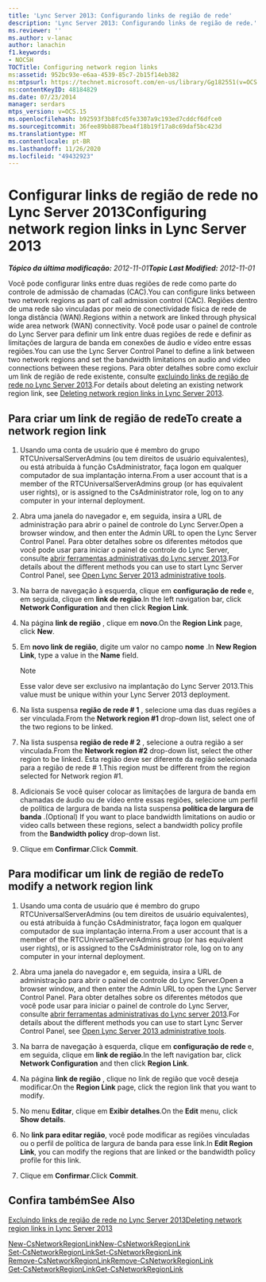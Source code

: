 ```yaml
---
title: 'Lync Server 2013: Configurando links de região de rede'
description: 'Lync Server 2013: Configurando links de região de rede.'
ms.reviewer: ''
ms.author: v-lanac
author: lanachin
f1.keywords:
- NOCSH
TOCTitle: Configuring network region links
ms:assetid: 952bc93e-e6aa-4539-85c7-2b15f14eb382
ms:mtpsurl: https://technet.microsoft.com/en-us/library/Gg182551(v=OCS.15)
ms:contentKeyID: 48184829
ms.date: 07/23/2014
manager: serdars
mtps_version: v=OCS.15
ms.openlocfilehash: b92593f3b8fcd5fe3307a9c193ed7cddcf6dfce0
ms.sourcegitcommit: 36fee89bb887bea4f18b19f17a8c69daf5bc423d
ms.translationtype: MT
ms.contentlocale: pt-BR
ms.lasthandoff: 11/26/2020
ms.locfileid: "49432923"
---
```

# <a name="configuring-network-region-links-in-lync-server-2013"></a><span data-ttu-id="06152-103">Configurar links de região de rede no Lync Server 2013</span><span class="sxs-lookup"><span data-stu-id="06152-103">Configuring network region links in Lync Server 2013</span></span>

<div data-xmlns="http://www.w3.org/1999/xhtml">

<div class="topic" data-xmlns="http://www.w3.org/1999/xhtml" data-msxsl="urn:schemas-microsoft-com:xslt" data-cs="https://msdn.microsoft.com/">

<div data-asp="https://msdn2.microsoft.com/asp">



</div>

<div id="mainSection">

<div id="mainBody"><span data-ttu-id="06152-104">

<span> </span></span><span class="sxs-lookup"><span data-stu-id="06152-104">

<span> </span></span></span>

<span data-ttu-id="06152-105">_**Tópico da última modificação:** 2012-11-01_</span><span class="sxs-lookup"><span data-stu-id="06152-105">_**Topic Last Modified:** 2012-11-01_</span></span>

<span data-ttu-id="06152-106">Você pode configurar links entre duas regiões de rede como parte do controle de admissão de chamadas (CAC).</span><span class="sxs-lookup"><span data-stu-id="06152-106">You can configure links between two network regions as part of call admission control (CAC).</span></span> <span data-ttu-id="06152-107">Regiões dentro de uma rede são vinculadas por meio de conectividade física de rede de longa distância (WAN).</span><span class="sxs-lookup"><span data-stu-id="06152-107">Regions within a network are linked through physical wide area network (WAN) connectivity.</span></span> <span data-ttu-id="06152-108">Você pode usar o painel de controle do Lync Server para definir um link entre duas regiões de rede e definir as limitações de largura de banda em conexões de áudio e vídeo entre essas regiões.</span><span class="sxs-lookup"><span data-stu-id="06152-108">You can use the Lync Server Control Panel to define a link between two network regions and set the bandwidth limitations on audio and video connections between these regions.</span></span> <span data-ttu-id="06152-109">Para obter detalhes sobre como excluir um link de região de rede existente, consulte [excluindo links de região de rede no Lync Server 2013](lync-server-2013-deleting-network-region-links.md).</span><span class="sxs-lookup"><span data-stu-id="06152-109">For details about deleting an existing network region link, see [Deleting network region links in Lync Server 2013](lync-server-2013-deleting-network-region-links.md).</span></span>

<div>

## <a name="to-create-a-network-region-link"></a><span data-ttu-id="06152-110">Para criar um link de região de rede</span><span class="sxs-lookup"><span data-stu-id="06152-110">To create a network region link</span></span>

1.  <span data-ttu-id="06152-111">Usando uma conta de usuário que é membro do grupo RTCUniversalServerAdmins (ou tem direitos de usuário equivalentes), ou está atribuída à função CsAdministrator, faça logon em qualquer computador de sua implantação interna.</span><span class="sxs-lookup"><span data-stu-id="06152-111">From a user account that is a member of the RTCUniversalServerAdmins group (or has equivalent user rights), or is assigned to the CsAdministrator role, log on to any computer in your internal deployment.</span></span>

2.  <span data-ttu-id="06152-112">Abra uma janela do navegador e, em seguida, insira a URL de administração para abrir o painel de controle do Lync Server.</span><span class="sxs-lookup"><span data-stu-id="06152-112">Open a browser window, and then enter the Admin URL to open the Lync Server Control Panel.</span></span> <span data-ttu-id="06152-113">Para obter detalhes sobre os diferentes métodos que você pode usar para iniciar o painel de controle do Lync Server, consulte [abrir ferramentas administrativas do Lync server 2013](lync-server-2013-open-lync-server-administrative-tools.md).</span><span class="sxs-lookup"><span data-stu-id="06152-113">For details about the different methods you can use to start Lync Server Control Panel, see [Open Lync Server 2013 administrative tools](lync-server-2013-open-lync-server-administrative-tools.md).</span></span>

3.  <span data-ttu-id="06152-114">Na barra de navegação à esquerda, clique em **configuração de rede** e, em seguida, clique em **link de região**.</span><span class="sxs-lookup"><span data-stu-id="06152-114">In the left navigation bar, click **Network Configuration** and then click **Region Link**.</span></span>

4.  <span data-ttu-id="06152-115">Na página **link de região** , clique em **novo**.</span><span class="sxs-lookup"><span data-stu-id="06152-115">On the **Region Link** page, click **New**.</span></span>

5.  <span data-ttu-id="06152-116">Em **novo link de região**, digite um valor no campo **nome** .</span><span class="sxs-lookup"><span data-stu-id="06152-116">In **New Region Link**, type a value in the **Name** field.</span></span>
    
    <div>
    

    > [!NOTE]  
    > <span data-ttu-id="06152-117">Esse valor deve ser exclusivo na implantação do Lync Server 2013.</span><span class="sxs-lookup"><span data-stu-id="06152-117">This value must be unique within your Lync Server 2013 deployment.</span></span>

    
    </div>

6.  <span data-ttu-id="06152-118">Na lista suspensa **região de rede \# 1** , selecione uma das duas regiões a ser vinculada.</span><span class="sxs-lookup"><span data-stu-id="06152-118">From the **Network region \#1** drop-down list, select one of the two regions to be linked.</span></span>

7.  <span data-ttu-id="06152-119">Na lista suspensa **região de rede \# 2** , selecione a outra região a ser vinculada.</span><span class="sxs-lookup"><span data-stu-id="06152-119">From the **Network region \#2** drop-down list, select the other region to be linked.</span></span> <span data-ttu-id="06152-120">Esta região deve ser diferente da região selecionada para a região de rede \# 1.</span><span class="sxs-lookup"><span data-stu-id="06152-120">This region must be different from the region selected for Network region \#1.</span></span>

8.  <span data-ttu-id="06152-121">Adicionais Se você quiser colocar as limitações de largura de banda em chamadas de áudio ou de vídeo entre essas regiões, selecione um perfil de política de largura de banda na lista suspensa **política de largura de banda** .</span><span class="sxs-lookup"><span data-stu-id="06152-121">(Optional) If you want to place bandwidth limitations on audio or video calls between these regions, select a bandwidth policy profile from the **Bandwidth policy** drop-down list.</span></span>

9.  <span data-ttu-id="06152-122">Clique em **Confirmar**.</span><span class="sxs-lookup"><span data-stu-id="06152-122">Click **Commit**.</span></span>

</div>

<div>

## <a name="to-modify-a-network-region-link"></a><span data-ttu-id="06152-123">Para modificar um link de região de rede</span><span class="sxs-lookup"><span data-stu-id="06152-123">To modify a network region link</span></span>

1.  <span data-ttu-id="06152-124">Usando uma conta de usuário que é membro do grupo RTCUniversalServerAdmins (ou tem direitos de usuário equivalentes), ou está atribuída à função CsAdministrator, faça logon em qualquer computador de sua implantação interna.</span><span class="sxs-lookup"><span data-stu-id="06152-124">From a user account that is a member of the RTCUniversalServerAdmins group (or has equivalent user rights), or is assigned to the CsAdministrator role, log on to any computer in your internal deployment.</span></span>

2.  <span data-ttu-id="06152-125">Abra uma janela do navegador e, em seguida, insira a URL de administração para abrir o painel de controle do Lync Server.</span><span class="sxs-lookup"><span data-stu-id="06152-125">Open a browser window, and then enter the Admin URL to open the Lync Server Control Panel.</span></span> <span data-ttu-id="06152-126">Para obter detalhes sobre os diferentes métodos que você pode usar para iniciar o painel de controle do Lync Server, consulte [abrir ferramentas administrativas do Lync server 2013](lync-server-2013-open-lync-server-administrative-tools.md).</span><span class="sxs-lookup"><span data-stu-id="06152-126">For details about the different methods you can use to start Lync Server Control Panel, see [Open Lync Server 2013 administrative tools](lync-server-2013-open-lync-server-administrative-tools.md).</span></span>

3.  <span data-ttu-id="06152-127">Na barra de navegação à esquerda, clique em **configuração de rede** e, em seguida, clique em **link de região**.</span><span class="sxs-lookup"><span data-stu-id="06152-127">In the left navigation bar, click **Network Configuration** and then click **Region Link**.</span></span>

4.  <span data-ttu-id="06152-128">Na página **link de região** , clique no link de região que você deseja modificar.</span><span class="sxs-lookup"><span data-stu-id="06152-128">On the **Region Link** page, click the region link that you want to modify.</span></span>

5.  <span data-ttu-id="06152-129">No menu **Editar**, clique em **Exibir detalhes**.</span><span class="sxs-lookup"><span data-stu-id="06152-129">On the **Edit** menu, click **Show details**.</span></span>

6.  <span data-ttu-id="06152-130">No **link para editar região**, você pode modificar as regiões vinculadas ou o perfil de política de largura de banda para esse link.</span><span class="sxs-lookup"><span data-stu-id="06152-130">In **Edit Region Link**, you can modify the regions that are linked or the bandwidth policy profile for this link.</span></span>

7.  <span data-ttu-id="06152-131">Clique em **Confirmar**.</span><span class="sxs-lookup"><span data-stu-id="06152-131">Click **Commit**.</span></span>

</div>

<div>

## <a name="see-also"></a><span data-ttu-id="06152-132">Confira também</span><span class="sxs-lookup"><span data-stu-id="06152-132">See Also</span></span>


[<span data-ttu-id="06152-133">Excluindo links de região de rede no Lync Server 2013</span><span class="sxs-lookup"><span data-stu-id="06152-133">Deleting network region links in Lync Server 2013</span></span>](lync-server-2013-deleting-network-region-links.md)  


[<span data-ttu-id="06152-134">New-CsNetworkRegionLink</span><span class="sxs-lookup"><span data-stu-id="06152-134">New-CsNetworkRegionLink</span></span>](https://docs.microsoft.com/powershell/module/skype/New-CsNetworkRegionLink)  
[<span data-ttu-id="06152-135">Set-CsNetworkRegionLink</span><span class="sxs-lookup"><span data-stu-id="06152-135">Set-CsNetworkRegionLink</span></span>](https://docs.microsoft.com/powershell/module/skype/Set-CsNetworkRegionLink)  
[<span data-ttu-id="06152-136">Remove-CsNetworkRegionLink</span><span class="sxs-lookup"><span data-stu-id="06152-136">Remove-CsNetworkRegionLink</span></span>](https://docs.microsoft.com/powershell/module/skype/Remove-CsNetworkRegionLink)  
[<span data-ttu-id="06152-137">Get-CsNetworkRegionLink</span><span class="sxs-lookup"><span data-stu-id="06152-137">Get-CsNetworkRegionLink</span></span>](https://docs.microsoft.com/powershell/module/skype/Get-CsNetworkRegionLink)  
  

<span data-ttu-id="06152-138"></div>

</div>

<span> </span>

</div>

</div>

</span><span class="sxs-lookup"><span data-stu-id="06152-138"></div>

</div>

<span> </span>

</div>

</div>

</span></span></div>
